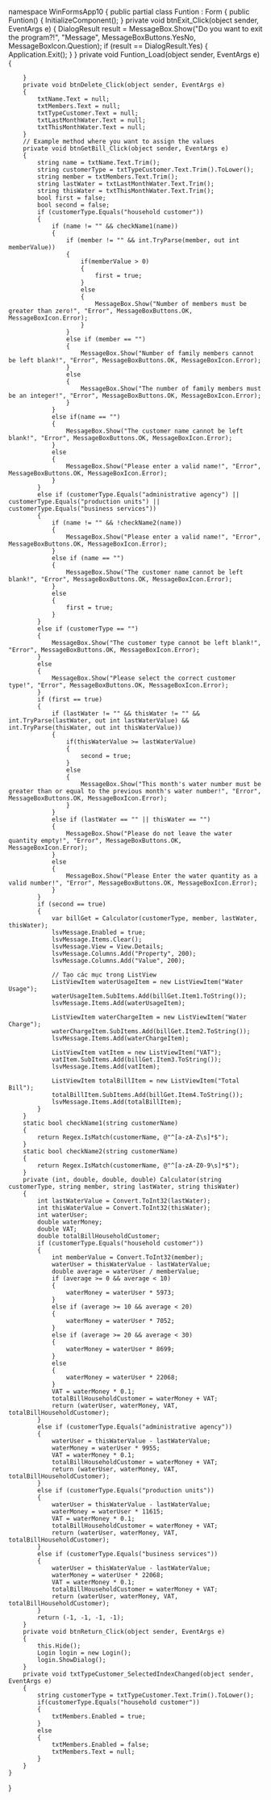 namespace WinFormsApp10
{
    public partial class Funtion : Form
    {
        public Funtion()
        {
            InitializeComponent();
        }
        private void btnExit_Click(object sender, EventArgs e)
        {
            DialogResult result = MessageBox.Show("Do you want to exit the program?!", "Message", MessageBoxButtons.YesNo, MessageBoxIcon.Question);
            if (result == DialogResult.Yes)
            {
                Application.Exit();
            }
        }
        private void Funtion_Load(object sender, EventArgs e)
        {

        }
        private void btnDelete_Click(object sender, EventArgs e)
        {
            txtName.Text = null;
            txtMembers.Text = null;
            txtTypeCustomer.Text = null;
            txtLastMonthWater.Text = null;
            txtThisMonthWater.Text = null;
        }
        // Example method where you want to assign the values
        private void btnGetBill_Click(object sender, EventArgs e)
        {
            string name = txtName.Text.Trim();
            string customerType = txtTypeCustomer.Text.Trim().ToLower();
            string member = txtMembers.Text.Trim();
            string lastWater = txtLastMonthWater.Text.Trim();
            string thisWater = txtThisMonthWater.Text.Trim();
            bool first = false;
            bool second = false;
            if (customerType.Equals("household customer"))
            {
                if (name != "" && checkName1(name))
                {
                    if (member != "" && int.TryParse(member, out int memberValue))
                    {
                        if(memberValue > 0)
                        {
                            first = true;
                        }
                        else 
                        {
                            MessageBox.Show("Number of members must be greater than zero!", "Error", MessageBoxButtons.OK, MessageBoxIcon.Error);
                        }
                    }
                    else if (member == "")
                    {
                        MessageBox.Show("Number of family members cannot be left blank!", "Error", MessageBoxButtons.OK, MessageBoxIcon.Error);
                    }
                    else
                    {
                        MessageBox.Show("The number of family members must be an integer!", "Error", MessageBoxButtons.OK, MessageBoxIcon.Error);
                    }
                }
                else if(name == "")
                {
                    MessageBox.Show("The customer name cannot be left blank!", "Error", MessageBoxButtons.OK, MessageBoxIcon.Error);
                }
                else
                {
                    MessageBox.Show("Please enter a valid name!", "Error", MessageBoxButtons.OK, MessageBoxIcon.Error);
                }
            }
            else if (customerType.Equals("administrative agency") || customerType.Equals("production units") || customerType.Equals("business services"))
            {
                if (name != "" && !checkName2(name))
                {
                    MessageBox.Show("Please enter a valid name!", "Error", MessageBoxButtons.OK, MessageBoxIcon.Error);
                }
                else if (name == "")
                {
                    MessageBox.Show("The customer name cannot be left blank!", "Error", MessageBoxButtons.OK, MessageBoxIcon.Error);
                }
                else
                {
                    first = true;
                }
            }
            else if (customerType == "")
            {
                MessageBox.Show("The customer type cannot be left blank!", "Error", MessageBoxButtons.OK, MessageBoxIcon.Error);
            }
            else
            {
                MessageBox.Show("Please select the correct customer type!", "Error", MessageBoxButtons.OK, MessageBoxIcon.Error);
            }
            if (first == true)
            {
                if (lastWater != "" && thisWater != "" &&  int.TryParse(lastWater, out int lastWaterValue) && int.TryParse(thisWater, out int thisWaterValue))
                {
                    if(thisWaterValue >= lastWaterValue)
                    {
                        second = true;
                    }
                    else
                    {
                        MessageBox.Show("This month's water number must be greater than or equal to the previous month's water number!", "Error", MessageBoxButtons.OK, MessageBoxIcon.Error);
                    }
                }
                else if (lastWater == "" || thisWater == "")
                {
                    MessageBox.Show("Please do not leave the water quantity empty!", "Error", MessageBoxButtons.OK, MessageBoxIcon.Error);
                }
                else
                {
                    MessageBox.Show("Please Enter the water quantity as a valid number!", "Error", MessageBoxButtons.OK, MessageBoxIcon.Error);
                }
            }
            if (second == true)
            {
                var billGet = Calculator(customerType, member, lastWater, thisWater);
                lsvMessage.Enabled = true;
                lsvMessage.Items.Clear();
                lsvMessage.View = View.Details;
                lsvMessage.Columns.Add("Property", 200);
                lsvMessage.Columns.Add("Value", 200);

                // Tạo các mục trong ListView
                ListViewItem waterUsageItem = new ListViewItem("Water Usage");
                waterUsageItem.SubItems.Add(billGet.Item1.ToString());
                lsvMessage.Items.Add(waterUsageItem);

                ListViewItem waterChargeItem = new ListViewItem("Water Charge");
                waterChargeItem.SubItems.Add(billGet.Item2.ToString());
                lsvMessage.Items.Add(waterChargeItem);

                ListViewItem vatItem = new ListViewItem("VAT");
                vatItem.SubItems.Add(billGet.Item3.ToString());
                lsvMessage.Items.Add(vatItem);

                ListViewItem totalBillItem = new ListViewItem("Total Bill");
                totalBillItem.SubItems.Add(billGet.Item4.ToString());
                lsvMessage.Items.Add(totalBillItem);
            }
        }
        static bool checkName1(string customerName)
        {
            return Regex.IsMatch(customerName, @"^[a-zA-Z\s]*$");
        }
        static bool checkName2(string customerName)
        {
            return Regex.IsMatch(customerName, @"^[a-zA-Z0-9\s]*$");
        }
        private (int, double, double, double) Calculator(string customerType, string member, string lastWater, string thisWater)
        {
            int lastWaterValue = Convert.ToInt32(lastWater);
            int thisWaterValue = Convert.ToInt32(thisWater);
            int waterUser;
            double waterMoney;
            double VAT;
            double totalBillHouseholdCustomer;
            if (customerType.Equals("household customer"))
            {
                int memberValue = Convert.ToInt32(member);
                waterUser = thisWaterValue - lastWaterValue;
                double average = waterUser / memberValue;
                if (average >= 0 && average < 10)
                {
                    waterMoney = waterUser * 5973;
                }
                else if (average >= 10 && average < 20)
                {
                    waterMoney = waterUser * 7052;
                }
                else if (average >= 20 && average < 30)
                {
                    waterMoney = waterUser * 8699;
                }
                else
                {
                    waterMoney = waterUser * 22068;
                }
                VAT = waterMoney * 0.1;
                totalBillHouseholdCustomer = waterMoney + VAT;
                return (waterUser, waterMoney, VAT, totalBillHouseholdCustomer);
            }
            else if (customerType.Equals("administrative agency"))
            {
                waterUser = thisWaterValue - lastWaterValue;
                waterMoney = waterUser * 9955;
                VAT = waterMoney * 0.1;
                totalBillHouseholdCustomer = waterMoney + VAT;
                return (waterUser, waterMoney, VAT, totalBillHouseholdCustomer);
            }
            else if (customerType.Equals("production units"))
            {
                waterUser = thisWaterValue - lastWaterValue;
                waterMoney = waterUser * 11615;
                VAT = waterMoney * 0.1;
                totalBillHouseholdCustomer = waterMoney + VAT;
                return (waterUser, waterMoney, VAT, totalBillHouseholdCustomer);
            }
            else if (customerType.Equals("business services"))
            {
                waterUser = thisWaterValue - lastWaterValue;
                waterMoney = waterUser * 22068;
                VAT = waterMoney * 0.1;
                totalBillHouseholdCustomer = waterMoney + VAT;
                return (waterUser, waterMoney, VAT, totalBillHouseholdCustomer);
            }
            return (-1, -1, -1, -1);
        }
        private void btnReturn_Click(object sender, EventArgs e)
        {
            this.Hide();
            Login login = new Login();
            login.ShowDialog();
        }
        private void txtTypeCustomer_SelectedIndexChanged(object sender, EventArgs e)
        {
            string customerType = txtTypeCustomer.Text.Trim().ToLower();
            if(customerType.Equals("household customer"))
            {
                txtMembers.Enabled = true;
            }
            else
            {
                txtMembers.Enabled = false;
                txtMembers.Text = null;
            }
        }
    }
}

